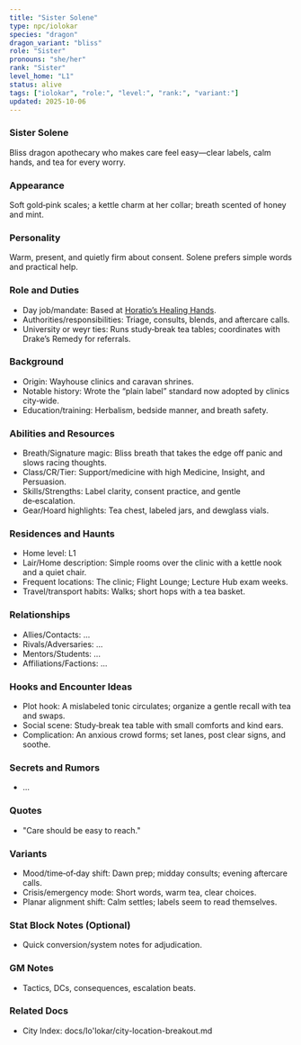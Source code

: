 ```yaml
---
title: "Sister Solene"
type: npc/iolokar
species: "dragon"
dragon_variant: "bliss"
role: "Sister"
pronouns: "she/her"
rank: "Sister"
level_home: "L1"
status: alive
tags: ["iolokar", "role:", "level:", "rank:", "variant:"]
updated: 2025-10-06
---
```

### Sister Solene

Bliss dragon apothecary who makes care feel easy—clear labels, calm hands, and tea for every worry.

### Appearance

Soft gold‑pink scales; a kettle charm at her collar; breath scented of honey and mint.

### Personality

Warm, present, and quietly firm about consent. Solene prefers simple words and practical help.

### Role and Duties

- Day job/mandate: Based at [Horatio’s Healing Hands](docs/Io'lokar/Locations/horatios-healing-hands.md).
- Authorities/responsibilities: Triage, consults, blends, and aftercare calls.
- University or weyr ties: Runs study‑break tea tables; coordinates with Drake’s Remedy for referrals.

### Background

- Origin: Wayhouse clinics and caravan shrines.
- Notable history: Wrote the “plain label” standard now adopted by clinics city‑wide.
- Education/training: Herbalism, bedside manner, and breath safety.

### Abilities and Resources

- Breath/Signature magic: Bliss breath that takes the edge off panic and slows racing thoughts.
- Class/CR/Tier: Support/medicine with high Medicine, Insight, and Persuasion.
- Skills/Strengths: Label clarity, consent practice, and gentle de‑escalation.
- Gear/Hoard highlights: Tea chest, labeled jars, and dewglass vials.

### Residences and Haunts

- Home level: L1
- Lair/Home description: Simple rooms over the clinic with a kettle nook and a quiet chair.
- Frequent locations: The clinic; Flight Lounge; Lecture Hub exam weeks.
- Travel/transport habits: Walks; short hops with a tea basket.

### Relationships

- Allies/Contacts: ...
- Rivals/Adversaries: ...
- Mentors/Students: ...
- Affiliations/Factions: ...

### Hooks and Encounter Ideas

- Plot hook: A mislabeled tonic circulates; organize a gentle recall with tea and swaps.
- Social scene: Study‑break tea table with small comforts and kind ears.
- Complication: An anxious crowd forms; set lanes, post clear signs, and soothe.

### Secrets and Rumors

- ...

### Quotes

- "Care should be easy to reach."

### Variants

- Mood/time‑of‑day shift: Dawn prep; midday consults; evening aftercare calls.
- Crisis/emergency mode: Short words, warm tea, clear choices.
- Planar alignment shift: Calm settles; labels seem to read themselves.

### Stat Block Notes (Optional)

- Quick conversion/system notes for adjudication.

### GM Notes

- Tactics, DCs, consequences, escalation beats.

### Related Docs

- City Index: docs/Io'lokar/city-location-breakout.md
